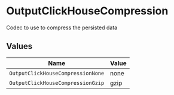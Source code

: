 # OutputClickHouseCompression

Codec to use to compress the persisted data


## Values

| Name                              | Value                             |
| --------------------------------- | --------------------------------- |
| `OutputClickHouseCompressionNone` | none                              |
| `OutputClickHouseCompressionGzip` | gzip                              |